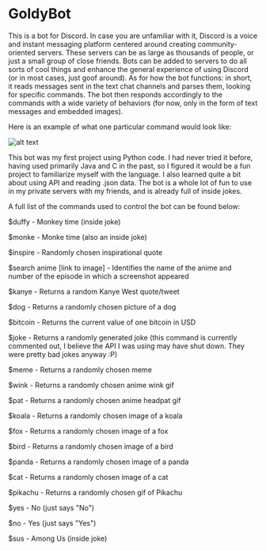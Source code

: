 # GoldyBot
This is a bot for Discord. In case you are unfamiliar with it, Discord is a voice and instant messaging platform centered around creating community-oriented servers. These servers can be as large as thousands of people, or just a small group of close friends. Bots can be added to servers to do all sorts of cool things and enhance the general experience of using Discord (or in most cases, just goof around). As for how the bot functions: in short, it reads messages sent in the text chat channels and parses them, looking for specific commands. The bot then responds accordingly to the commands with a wide variety of behaviors (for now, only in the form of text messages and embedded images). 

Here is an example of what one particular command would look like:

![alt text](https://i.imgur.com/Lgll6dt.png)

This bot was my first project using Python code. I had never tried it before, having used primarily Java and C in the past, so I figured it would be a fun project to familiarize myself with the language. I also learned quite a bit about using API and reading .json data. The bot is a whole lot of fun to use in my private servers with my friends, and is already full of inside jokes.

A full list of the commands used to control the bot can be found below:

$duffy - Monkey time (inside joke)

$monke - Monke time (also an inside joke)

$inspire - Randomly chosen inspirational quote

$search anime [link to image] - Identifies the name of the anime and number of the episode in which a screenshot appeared

$kanye - Returns a random Kanye West quote/tweet

$dog - Returns a randomly chosen picture of a dog

$bitcoin - Returns the current value of one bitcoin in USD

$joke - Returns a randomly generated joke (this command is currently commented out, I believe the API I was using may have shut down. They were pretty bad jokes anyway :P)

$meme - Returns a randomly chosen meme

$wink - Returns a randomly chosen anime wink gif

$pat - Returns a randomly chosen anime headpat gif

$koala - Returns a randomly chosen image of a koala

$fox - Returns a randomly chosen image of a fox

$bird - Returns a randomly chosen image of a bird

$panda - Returns a randomly chosen image of a panda

$cat - Returns a randomly chosen image of a cat

$pikachu - Returns a randomly chosen gif of Pikachu

$yes - No (just says "No")

$no - Yes (just says "Yes")

$sus - Among Us (inside joke)
